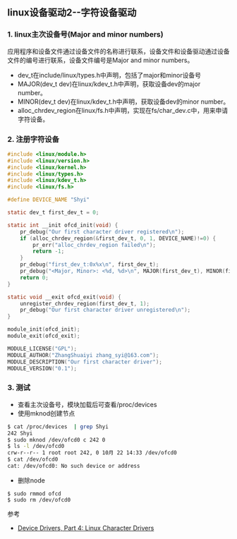 ## linux设备驱动2--字符设备驱动

### 1. linux主次设备号(Major and minor numbers)
应用程序和设备文件通过设备文件的名称进行联系，设备文件和设备驱动通过设备文件的编号进行联系，设备文件编号是Major and minor numbers。
+ dev_t在include/linux/types.h中声明，包括了major和minor设备号
+ MAJOR(dev_t dev)在linux/kdev_t.h中声明，获取设备dev的major number。
+ MINOR(dev_t dev)在linux/kdev_t.h中声明，获取设备dev的minor number。
+ alloc_chrdev_region在linux/fs.h中声明，实现在fs/char_dev.c中，用来申请字符设备。

### 2. 注册字符设备
```c
#include <linux/module.h>
#include <linux/version.h>
#include <linux/kernel.h>
#include <linux/types.h>
#include <linux/kdev_t.h>
#include <linux/fs.h>

#define DEVICE_NAME "Shyi"

static dev_t first_dev_t = 0;

static int __init ofcd_init(void) {
    pr_debug("Our first character driver registered\n");
    if (alloc_chrdev_region(&first_dev_t, 0, 1, DEVICE_NAME)!=0) {
        pr_err("alloc_chrdev_region failed\n");
        return -1;
    }
    pr_debug("first_dev_t:0x%x\n", first_dev_t);
    pr_debug("<Major, Minor>: <%d, %d>\n", MAJOR(first_dev_t), MINOR(first_dev_t));
    return 0;
}

static void __exit ofcd_exit(void) {
    unregister_chrdev_region(first_dev_t, 1);
    pr_debug("Our first character driver unregistered\n");
}

module_init(ofcd_init);
module_exit(ofcd_exit);

MODULE_LICENSE("GPL");
MODULE_AUTHOR("ZhangShuaiyi zhang_syi@163.com");
MODULE_DESCRIPTION("Our first character driver");
MODULE_VERSION("0.1");
```

### 3. 测试
+ 查看主次设备号，模块加载后可查看/proc/devices
+ 使用mknod创建节点
```sh
$ cat /proc/devices  | grep Shyi
242 Shyi
$ sudo mknod /dev/ofcd0 c 242 0
$ ls -l /dev/ofcd0 
crw-r--r-- 1 root root 242, 0 10月 22 14:33 /dev/ofcd0
$ cat /dev/ofcd0 
cat: /dev/ofcd0: No such device or address
```
+ 删除node
```
$ sudo rmmod ofcd 
$ sudo rm /dev/ofcd0
```

参考
+ [Device Drivers, Part 4: Linux Character Drivers](http://opensourceforu.com/2011/02/linux-character-drivers/)